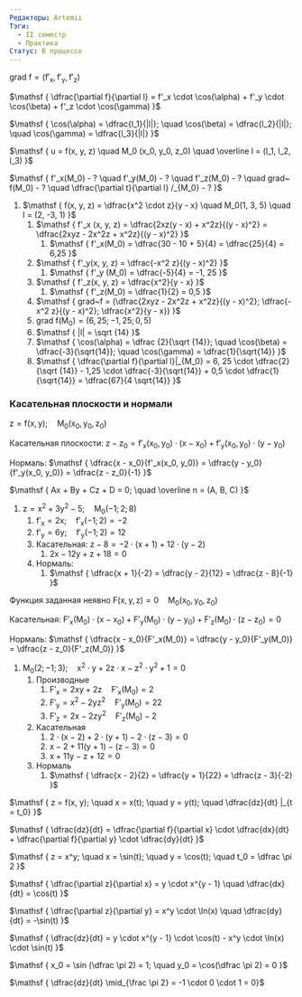 ```yaml
---
Редакторы: Artemii
Тэги:
  - II семестр
  - Практика
Статус: В процессе
---
```

$\mathsf  
{  
grad~ f = (f'_x, f'_y, f'_z)  
}$

$\mathsf  
{  
\dfrac{\partial f}{\partial l} = f'_x \cdot \cos(\alpha) + f'_y \cdot \cos(\beta) + f'_z \cdot \cos(\gamma)  
}$

$\mathsf  
{  
\cos(\alpha) = \dfrac{l_1}{|l|}; \quad \cos(\beta) = \dfrac{l_2}{|l|}; \quad \cos(\gamma) = \dfrac{l_3}{|l|}  
}$

$\mathsf  
{  
u = f(x, y, z) \quad M_0 (x_0, y_0, z_0) \quad \overline l = (l_1, l_2, l_3)  
}$

$\mathsf  
{  
f'_x(M_0) - ? \quad f'_y(M_0) - ? \quad f'_z(M_0) - ? \quad grad~ f(M_0) - ? \quad \dfrac{\partial t}{\partial l} /_{M_0} - ?  
}$

  

1. $\mathsf  
    {  
    f(x, y, z) = \dfrac{x^2 \cdot z}{y - x} \quad M_0(1, 3, 5) \quad l = (2, -3, 1)  
    }$
    1. $\mathsf  
        {  
        f'_x (x, y, z) = \dfrac{2xz(y - x) + x^2z}{(y - x)^2} = \dfrac{2xyz - 2x^2z + x^2z}{(y - x)^2}  
        }$
        1. $\mathsf  
            {  
            f'_x(M_0) = \dfrac{30 - 10 + 5}{4} = \dfrac{25}{4} = 6,25  
            }$
    2. $\mathsf  
        {  
        f'_y(x, y, z) = \dfrac{-x^2 z}{(y - x)^2}  
        }$
        1. $\mathsf  
            {  
            f'_y (M_0) = \dfrac{-5}{4} = -1, 25  
            }$
    3. $\mathsf  
        {  
        f'_z(x, y, z) = \dfrac{x^2}{y - x}  
        }$
        1. $\mathsf  
            {  
            f'_z(M_0) = \dfrac{1}{2} = 0,5  
            }$
    4. $\mathsf  
        {  
        grad~f = (\dfrac{2xyz - 2x^2z + x^2z}{(y - x)^2}; \dfrac{-x^2 z}{(y - x)^2}; \dfrac{x^2}{y - x})  
        }$
    5. $\mathsf  
        {  
        grad~ f(M_0) = (6,25; -1,25; 0,5)  
        }$
    6. $\mathsf  
        {  
        |l| = \sqrt {14}  
        }$
    7. $\mathsf  
        {  
        \cos(\alpha) = \dfrac {2}{\sqrt {14}}; \quad \cos(\beta) = \dfrac{-3}{\sqrt{14}}; \quad \cos(\gamma) = \dfrac{1}{\sqrt{14}}  
        }$
    8. $\mathsf  
        {  
        \dfrac{\partial f}{\partial l}|_{M_0} = 6, 25 \cdot \dfrac{2}{\sqrt {14}} - 1,25 \cdot \dfrac{-3}{\sqrt{14}} + 0,5 \cdot \dfrac{1}{\sqrt{14}} = \dfrac{67}{4 \sqrt{14}}  
        }$

  

  

### Касательная плоскости и нормали

$\mathsf  
{  
z = f(x, y); \quad M_0(x_0, y_0, z_0)  
}$

Касательная плоскости: $\mathsf  
{  
z - z_0 = f'_x (x_0, y_0) \cdot(x - x_0) + f'_y(x_0, y_0) \cdot(y - y_0)  
}$

Нормаль: $\mathsf  
{  
\dfrac{x - x_0}{f'_x(x_0, y_0)} = \dfrac{y - y_0}{f'_y(x_0, y_0)} = \dfrac{z - z_0}{-1}  
}$

$\mathsf  
{  
Ax + By + Cz + D = 0; \quad \overline n = (A, B, C)  
}$

  

1. $\mathsf  
    {  
    z = x^2 + 3y^2 - 5; \quad M_0(-1; 2; 8)  
    }$
    1. $\mathsf  
        {  
        f'_x = 2x;\quad f'_x(-1; 2) = -2  
        }$
    2. $\mathsf  
        {  
        f'_y = 6y; \quad f'_y(-1; 2) = 12  
        }$
    3. Касательная: $\mathsf  
        {  
        z - 8 = -2 \cdot (x + 1) + 12 \cdot (y - 2)  
        }$
        1. $\mathsf  
            {  
            2x - 12y + z + 18 = 0  
            }$
    4. Нормаль:
        1. $\mathsf  
            {  
            \dfrac{x + 1}{-2} = \dfrac{y - 2}{12} = \dfrac{z - 8}{-1}  
            }$

  

Функция заданная неявно $\mathsf  
{  
F(x, y, z) = 0 \quad M_0 (x_0, y_0, z_0)  
}$

Касательная: $\mathsf  
{  
F'_x (M_0) \cdot(x - x_0) + F'_y (M_0) \cdot (y - y_0) + F'_z (M_0) \cdot (z - z_0) = 0  
}$

Нормаль: $\mathsf  
{  
\dfrac{x - x_0}{F'_x(M_0)} = \dfrac{y - y_0}{F'_y(M_0)} = \dfrac{z - z_0}{F'_z(M_0)}  
}$

  

1. $\mathsf  
    {  
    M_0 (2; -1; 3); \quad x^2\cdot y + 2z \cdot x - z^2 \cdot y^2 + 1 = 0  
    }$
    1. Производные
        1. $\mathsf  
            {  
            F'_x = 2xy + 2z \quad F'_x (M_0) = 2  
            }$
        2. $\mathsf  
            {  
            F'_y = x^2 - 2yz^2 \quad F'_y (M_0) = 22  
            }$
        3. $\mathsf  
            {  
            F'_z = 2x - 2zy^2 \quad F'_z (M_0) - 2  
            }$
    2. Касательная
        1. $\mathsf  
            {  
            2 \cdot (x - 2) + 2 \cdot (y + 1) - 2 \cdot (z - 3) = 0  
            }$
        2. $\mathsf  
            {  
            x - 2 + 11 (y + 1) - (z - 3) = 0  
            }$
        3. $\mathsf  
            {  
            x + 11 y - z + 12 = 0  
            }$
    3. Нормаль
        1. $\mathsf  
            {  
            \dfrac{x - 2}{2} = \dfrac{y + 1}{22} = \dfrac{z - 3}{-2}  
            }$

  

$\mathsf  
{  
z = f(x, y); \quad x = x(t); \quad y = y(t); \quad \dfrac{dz}{dt} |_{t = t_0}  
}$

$\mathsf  
{  
\dfrac{dz}{dt} = \dfrac{\partial f}{\partial x} \cdot \dfrac{dx}{dt} + \dfrac{\partial f}{\partial y} \cdot \dfrac{dy}{dt}  
}$

  

$\mathsf  
{  
z = x^y; \quad x = \sin(t); \quad y = \cos(t); \quad t_0 = \dfrac \pi 2  
}$

  

$\mathsf  
{  
\dfrac{\partial z}{\partial x} = y \cdot x^{y - 1} \quad \dfrac{dx}{dt} = \cos(t)  
}$

$\mathsf  
{  
\dfrac{\partial z}{\partial y} = x^y \cdot \ln(x) \quad \dfrac{dy}{dt} = -\sin(t)  
}$

$\mathsf  
{  
\dfrac{dz}{dt} = y \cdot x^{y - 1} \cdot \cos(t) - x^y \cdot \ln(x) \cdot \sin(t)  
}$

$\mathsf  
{  
x_0 = \sin (\dfrac \pi 2) = 1; \quad y_0 = \cos(\dfrac \pi 2) = 0  
}$

$\mathsf  
{  
\dfrac{dz}{dt} \mid_{\frac \pi 2}  
= -1 \cdot 0 \cdot 1 = 0}$